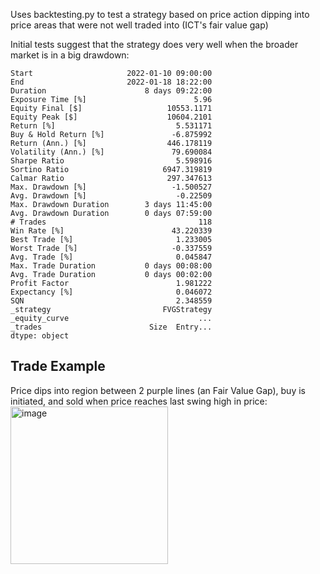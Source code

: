Uses backtesting.py to test a strategy based on price action dipping into price areas that were not well traded into (ICT's fair value gap)

Initial tests suggest that the strategy does very well when the broader market is in a big drawdown:

```
Start                     2022-01-10 09:00:00
End                       2022-01-18 18:22:00
Duration                      8 days 09:22:00
Exposure Time [%]                        5.96
Equity Final [$]                   10553.1171
Equity Peak [$]                    10604.2101
Return [%]                           5.531171
Buy & Hold Return [%]               -6.875992
Return (Ann.) [%]                  446.178119
Volatility (Ann.) [%]               79.690084
Sharpe Ratio                         5.598916
Sortino Ratio                     6947.319819
Calmar Ratio                       297.347613
Max. Drawdown [%]                   -1.500527
Avg. Drawdown [%]                    -0.22509
Max. Drawdown Duration        3 days 11:45:00
Avg. Drawdown Duration        0 days 07:59:00
# Trades                                  118
Win Rate [%]                        43.220339
Best Trade [%]                       1.233005
Worst Trade [%]                     -0.337559
Avg. Trade [%]                       0.045847
Max. Trade Duration           0 days 00:08:00
Avg. Trade Duration           0 days 00:02:00
Profit Factor                        1.981222
Expectancy [%]                       0.046072
SQN                                  2.348559
_strategy                         FVGStrategy
_equity_curve                             ...
_trades                        Size  Entry...
dtype: object
```

## Trade Example
Price dips into region between 2 purple lines (an Fair Value Gap), buy is initiated, and sold when price reaches last swing high in price:
<img width="252" alt="image" src="https://github.com/ammathew/Trading/assets/5540030/d54ee527-b34a-4b2c-bf49-39a9b0b28f2e">
